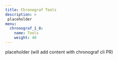 ```yaml
---
title: Chronograf Tools
description: >
 placeholder
menu:
  chronograf_1_8:
    name: Tools
    weight: 40
---
```


placeholder (will add content with chronograf cli PR)

